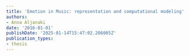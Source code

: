 ```yaml
---
title: 'Emotion in Music: representation and computational modeling'
authors:
- Anna Aljanaki
date: '2016-01-01'
publishDate: '2025-01-14T15:47:02.206005Z'
publication_types:
- thesis
---
```

